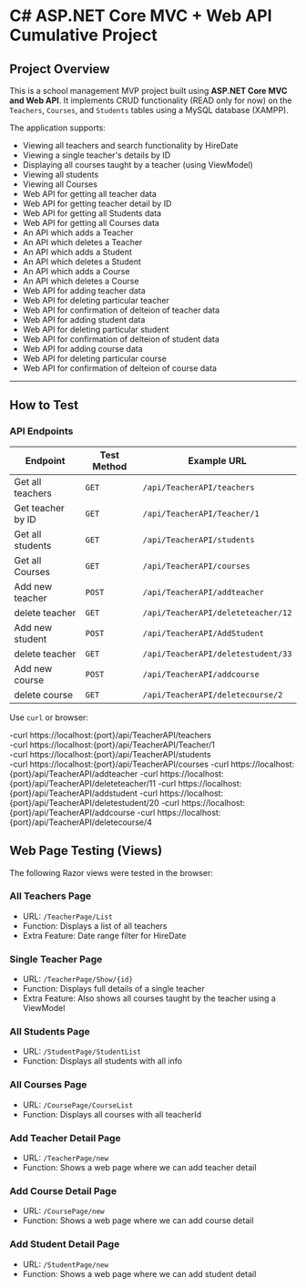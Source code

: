# C# ASP.NET Core MVC + Web API Cumulative Project

## Project Overview

This is a school management MVP project built using **ASP.NET Core MVC and Web API**. It implements CRUD functionality (READ only for now) on the `Teachers`, `Courses`, and `Students` tables using a MySQL database (XAMPP).

The application supports:
- Viewing all teachers and search functionality by HireDate
- Viewing a single teacher's details by ID
- Displaying all courses taught by a teacher (using ViewModel)
- Viewing all students
- Viewing all Courses
- Web API for getting all teacher data
- Web API for getting teacher detail by ID
- Web API for getting all Students data
- Web API for getting all Courses data
- An API which adds a Teacher
- An API which deletes a Teacher
- An API which adds a Student
- An API which deletes a Student
- An API which adds a Course
- An API which deletes a Course
- Web API for adding teacher data
- Web API for deleting particular teacher
- Web API for confirmation of delteion of teacher data
- Web API for adding student data
- Web API for deleting particular student
- Web API for confirmation of delteion of student data
- Web API for adding course data
- Web API for deleting particular course
- Web API for confirmation of delteion of course data
---

##  How to Test

### API Endpoints

| Endpoint                         | Test Method     | Example URL                                 |
|----------------------------------|-----------------|---------------------------------------------|
| Get all teachers                 | `GET`           | `/api/TeacherAPI/teachers`                  |
| Get teacher by ID                | `GET`           | `/api/TeacherAPI/Teacher/1`                 |
| Get all students                 | `GET`           | `/api/TeacherAPI/students`                  |
| Get all Courses                  | `GET`           | `/api/TeacherAPI/courses`                   |
| Add new teacher                  | `POST`          | `/api/TeacherAPI/addteacher`                |
| delete teacher                   | `GET`           | `/api/TeacherAPI/deleteteacher/12`          |
| Add new student                  | `POST`          | `/api/TeacherAPI/AddStudent`                |
| delete teacher                   | `GET`           | `/api/TeacherAPI/deletestudent/33`          |
| Add new course                   | `POST`          | `/api/TeacherAPI/addcourse`                 |
| delete course                    | `GET`           | `/api/TeacherAPI/deletecourse/2`            |



Use `curl` or browser:

-curl https://localhost:{port}/api/TeacherAPI/teachers \
-curl https://localhost:{port}/api/TeacherAPI/Teacher/1 \
-curl https://localhost:{port}/api/TeacherAPI/students \
-curl https://localhost:{port}/api/TeacherAPI/courses
-curl https://localhost:{port}/api/TeacherAPI/addteacher
-curl https://localhost:{port}/api/TeacherAPI/deleteteacher/11
-curl https://localhost:{port}/api/TeacherAPI/addstudent
-curl https://localhost:{port}/api/TeacherAPI/deletestudent/20
-curl https://localhost:{port}/api/TeacherAPI/addcourse
-curl https://localhost:{port}/api/TeacherAPI/deletecourse/4


## Web Page Testing (Views)

The following Razor views were tested in the browser:

### All Teachers Page
- URL: `/TeacherPage/List`
- Function: Displays a list of all teachers
- Extra Feature: Date range filter for HireDate

### Single Teacher Page
- URL: `/TeacherPage/Show/{id}`
- Function: Displays full details of a single teacher
- Extra Feature: Also shows all courses taught by the teacher using a ViewModel

### All Students Page
- URL: `/StudentPage/StudentList`
- Function: Displays all students with all info

### All Courses Page
- URL: `/CoursePage/CourseList`
- Function: Displays all courses with all teacherId

### Add Teacher Detail Page
- URL: `/TeacherPage/new`
- Function: Shows a web page where we can add teacher detail

### Add Course Detail Page
- URL: `/CoursePage/new`
- Function: Shows a web page where we can add course detail

### Add Student Detail Page
- URL: `/StudentPage/new`
- Function: Shows a web page where we can add student detail
